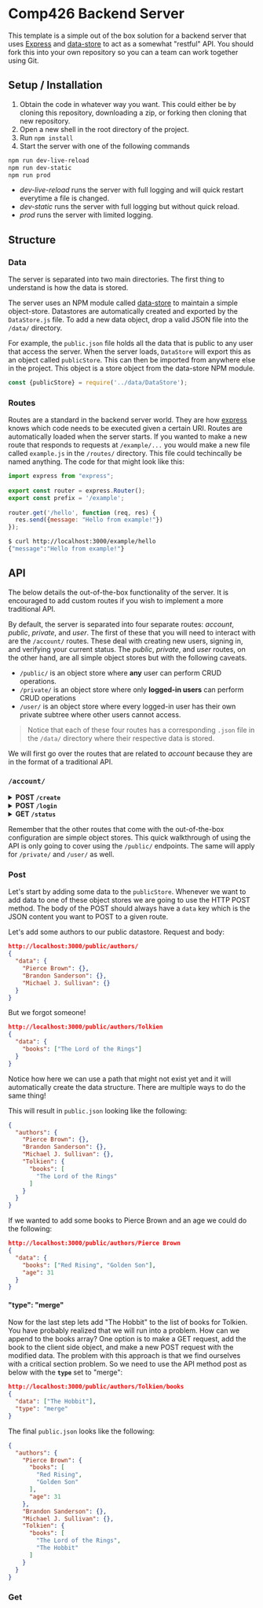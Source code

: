 # Comp426 Backend Server

This template is a simple out of the box solution for a backend server that uses [Express](https://www.npmjs.com/package/express) and [data-store](https://www.npmjs.com/package/data-store) to act as a somewhat "restful" API. You should fork this into your own repository so you can a team can work together using Git. 

## Setup / Installation

1. Obtain the code in whatever way you want. This could either be by cloning this repository, downloading a zip, or forking then cloning that new repository.
2. Open a new shell in the root directory of the project.
3. Run `npm install`
4. Start the server with one of the following commands

```bash
npm run dev-live-reload
npm run dev-static
npm run prod
```

- *dev-live-reload* runs the server with full logging and will quick restart everytime a file is changed.
- *dev-static* runs the server with full logging but without quick reload.
- *prod* runs the server with limited logging.

## Structure

### Data

The server is separated into two main directories. The first thing to understand is how the data is stored.

The server uses an NPM module called [data-store](https://www.npmjs.com/package/data-store) to maintain a simple object-store. Datastores are automatically created and exported by the `DataStore.js` file. To add a new data object, drop a valid JSON file into the `/data/` directory.

For example, the `public.json` file holds all the data that is public to any user that access the server. When the server loads, `DataStore` will export this as an object called `publicStore`. This can then be imported from anywhere else in the project. This object is a store object from the data-store NPM module. 

```javascript
const {publicStore} = require('../data/DataStore');
```

### Routes
Routes are a standard in the backend server world. They are how [express](https://www.npmjs.com/package/express) knows which code needs to be executed given a certain URI. Routes are automatically loaded when the server starts. If you wanted to make a new route that responds to requests at `/example/...` you would make a new file called `example.js` in the `/routes/` directory. This file could techincally be named anything. The code for that might look like this:


```javascript
import express from "express";  
  
export const router = express.Router();  
export const prefix = '/example';  
  
router.get('/hello', function (req, res) {  
  res.send({message: "Hello from example!"})  
});
```
```bash
$ curl http://localhost:3000/example/hello
{"message":"Hello from example!"}
```


## API
The below details the out-of-the-box functionality of the server. It is encouraged to add custom routes if you wish to implement a more traditional API.

By default, the server is separated into four separate routes: *account*, *public*, *private*, and *user*. The first of these that you will need to interact with are the `/account/` routes. These deal with creating new users, signing in, and verifying your current status.  The *public*, *private*, and *user* routes, on the other hand, are all simple object stores but with the following caveats.
  - `/public/` is an object store where **any** user can perform CRUD operations.
  - `/private/` is an object store where only **logged-in users** can perform CRUD operations
  - `/user/` is an object store where every logged-in user has their own private subtree where other users cannot access.

> Notice that each of these four routes has a corresponding `.json` file in the `/data/` directory where their respective data is stored.

We will first go over the routes that are related to *account* because they are in the format of a traditional API.

### `/account/`

<details>
	<summary><strong>POST <code>/create</code></strong></summary>
<p>

- Body requires: `name`, `pass`
- Body optional: `data` which can be anything.

## example:
```
http://localhost:3000/account/create
```
Body contents:
```json
{
  "name": "chris",
  "pass": "pass123",
  "data": {
    "role": 2,
    "description": "Lazy..."
  }
}
```
Response:
```json
{
    "data": {
        "data": {
            "role": 2,
            "description": "Lazy..."
        }
    },
    "status": "Successfully made account"
}
```
</p>
</details>


<details>
	
  <summary><strong>POST <code>/login</code></strong></summary>
  
<p>

- Body requires: `name`, `pass`

## example:
```
http://localhost:3000/account/login
```
Body contents:
```json
{
	"name": "chris",
	"pass": "pass123"
}
```
Response:
```json
{
    "jwt": "eyJhbGciOiJIUzI1NiIsInR5cCI6IkpXVCJ9.eyJuYW1lIjoiY2hyaXMiLCJkYXRhIjp7InJvbGUiOjIsImRlc2NyaXB0aW9uIjoiTGF6eS4uLiJ9LCJpYXQiOjE1Njk5MDE4OTcsImV4cCI6MTU3MjQ5Mzg5N30.DRZZQw2Hfex7Z7E_SAcgtUfRk1C-wVmauyMXqG3SrB0",
    "data": {
        "role": 2,
        "description": "Lazy..."
    },
    "name": "chris"
}
```
</p>
</details>

<details>
	<summary><strong>GET <code>/status</code></strong></summary>
<p>

- Authorization header is required with a value of the JWT token that was generated for you on a successful login. The server is expecting a [bearer token](https://oauth.net/2/bearer-tokens/) with the JWT.

## example:
```
http://localhost:3000/account/status
```
Authorization header:
```json
Bearer eyJhbGciOiJIUzI1NiIsInR5cCI6IkpXVCJ9.eyJuYW1lIjoiY2hyaXMiLCJkYXRhIjp7InJvbGUiOjIsImRlc2NyaXB0aW9uIjoiTGF6eS4uLiJ9LCJpYXQiOjE1Njk5MDE4OTcsImV4cCI6MTU3MjQ5Mzg5N30.DRZZQw2Hfex7Z7E_SAcgtUfRk1C-wVmauyMXqG3SrB0
```
Response:
```json
{
    "user": {
        "name": "chris",
        "data": {
            "role": 2,
            "description": "Lazy..."
        }
    }
}
```
</p>
</details>

Remember that the other routes that come with the out-of-the-box configuration are simple object stores. This quick walkthrough of using the API is only going to cover using the `/public/` endpoints. The same will apply for `/private/` and `/user/` as well. 

### Post
Let's start by adding some data to the `publicStore`. Whenever we want to add data to one of these object stores we are going to use the HTTP POST method. The body of the POST should always have a `data` key which is the JSON content you want to POST to a given route. 

Let's add some authors to our public datastore.
Request and body:
```json
http://localhost:3000/public/authors/
{
  "data": {
    "Pierce Brown": {},
    "Brandon Sanderson": {},
    "Michael J. Sullivan": {}
  }
}
```
But we forgot someone!

```json
http://localhost:3000/public/authors/Tolkien
{
  "data": {
    "books": ["The Lord of the Rings"]
  }
}
```
Notice how here we can use a path that might not exist yet and it will automatically create the data structure. There are multiple ways to do the same thing!



This will result in `public.json` looking like the following:
```json
{
  "authors": {
    "Pierce Brown": {},
    "Brandon Sanderson": {},
    "Michael J. Sullivan": {},
    "Tolkien": {
      "books": [
        "The Lord of the Rings"
      ]
    }
  }
}
```
If we wanted to add some books to Pierce Brown and an age we could do the following:
```json
http://localhost:3000/public/authors/Pierce Brown
{
  "data": {
    "books": ["Red Rising", "Golden Son"],
    "age": 31
  }
}
```
#### "type": "merge"
Now for the last step lets add "The Hobbit" to the list of books for Tolkien. You have probably realized that we will run into a problem. How can we append to the books array? One option is to make a GET request, add the book to the client side object, and make a new POST request with the modified data. The problem with this approach is that we find ourselves with a critical section problem. So we need to use the API method post as below with the **`type`** set to "merge":
```json
http://localhost:3000/public/authors/Tolkien/books
{
  "data": ["The Hobbit"],
  "type": "merge"
}
```
The final `public.json` looks like the following:
```json
{
  "authors": {
    "Pierce Brown": {
      "books": [
        "Red Rising",
        "Golden Son"
      ],
      "age": 31
    },
    "Brandon Sanderson": {},
    "Michael J. Sullivan": {},
    "Tolkien": {
      "books": [
        "The Lord of the Rings",
        "The Hobbit"
      ]
    }
  }
}
```
### Get



